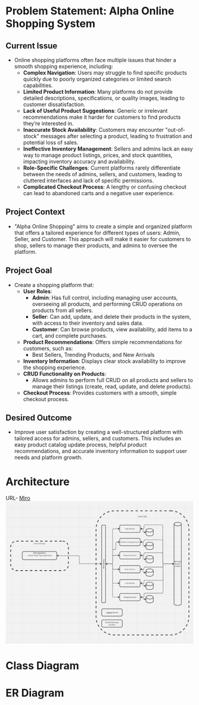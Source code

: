 # Problem Statement: Alpha Online Shopping System

## Current Issue
- Online shopping platforms often face multiple issues that hinder a smooth shopping experience, including:
  - **Complex Navigation**: Users may struggle to find specific products quickly due to poorly organized categories or limited search capabilities.
  - **Limited Product Information**: Many platforms do not provide detailed descriptions, specifications, or quality images, leading to customer dissatisfaction.
  - **Lack of Useful Product Suggestions**: Generic or irrelevant recommendations make it harder for customers to find products they’re interested in.
  - **Inaccurate Stock Availability**: Customers may encounter "out-of-stock" messages after selecting a product, leading to frustration and potential loss of sales.
  - **Ineffective Inventory Management**: Sellers and admins lack an easy way to manage product listings, prices, and stock quantities, impacting inventory accuracy and availability.
  - **Role-Specific Challenges**: Current platforms rarely differentiate between the needs of admins, sellers, and customers, leading to cluttered interfaces and lack of specific permissions.
  - **Complicated Checkout Process**: A lengthy or confusing checkout can lead to abandoned carts and a negative user experience.

## Project Context
- "Alpha Online Shopping" aims to create a simple and organized platform that offers a tailored experience for different types of users: Admin, Seller, and Customer. This approach will make it easier for customers to shop, sellers to manage their products, and admins to oversee the platform.

## Project Goal
- Create a shopping platform that:
  - **User Roles**:
    - **Admin**: Has full control, including managing user accounts, overseeing all products, and performing CRUD operations on products from all sellers.
    - **Seller**: Can add, update, and delete their products in the system, with access to their inventory and sales data.
    - **Customer**: Can browse products, view availability, add items to a cart, and complete purchases.
  - **Product Recommendations**: Offers simple recommendations for customers, such as:
    - Best Sellers, Trending Products, and New Arrivals
  - **Inventory Information**: Displays clear stock availability to improve the shopping experience.
  - **CRUD Functionality on Products**:
    - Allows admins to perform full CRUD on all products and sellers to manage their listings (create, read, update, and delete products).
  - **Checkout Process**: Provides customers with a smooth, simple checkout process.

## Desired Outcome
- Improve user satisfaction by creating a well-structured platform with tailored access for admins, sellers, and customers. This includes an easy product catalog update process, helpful product recommendations, and accurate inventory information to support user needs and platform growth.

# Architecture
URL- [Miro](https://miro.com/app/board/uXjVLLaCK1s=/?share_link_id=877918259717)
![image info](./rsc/ArchitectureDiagram.png)
# Class Diagram
# ER Diagram
